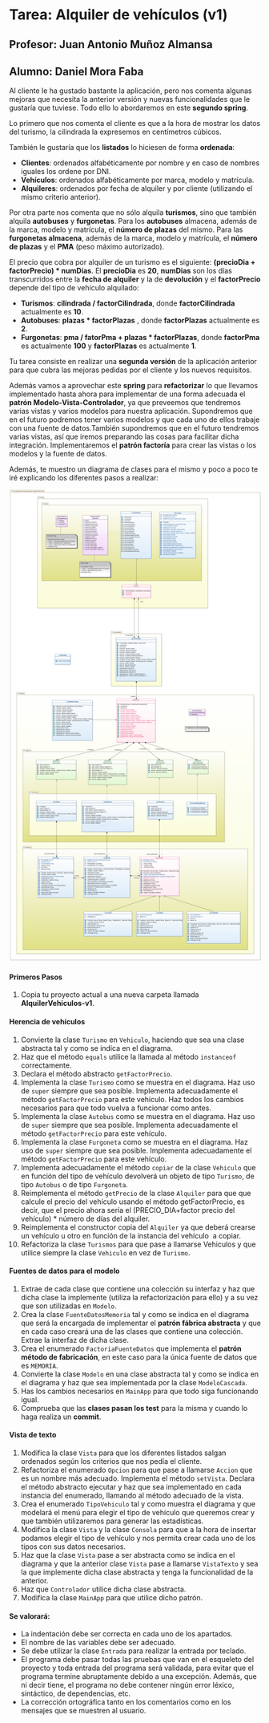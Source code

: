 # Tarea: Alquiler de vehículos (v1)
## Profesor: Juan Antonio Muñoz Almansa
## Alumno: Daniel Mora Faba

Al cliente le ha gustado bastante la aplicación, pero nos comenta algunas mejoras que necesita la anterior versión y nuevas funcionalidades que le gustaría que tuviese. Todo ello lo abordaremos en este **segundo spring**.

Lo primero que nos comenta el cliente es que a la hora de mostrar los datos del turismo, la cilindrada la expresemos en centímetros cúbicos.

También le gustaría que los **listados** lo hiciesen de forma **ordenada**:

- **Clientes**: ordenados alfabéticamente por nombre y en caso de nombres iguales los ordene por DNI.
- **Vehículos**: ordenados alfabéticamente por marca, modelo y matrícula.
- **Alquileres**: ordenados por fecha de alquiler y por cliente (utilizando el mismo criterio anterior).

Por otra parte nos comenta que no sólo alquila **turismos**, sino que también alquila **autobuses** y **furgonetas**. Para los **autobuses** almacena, además de la marca, modelo y matrícula, el **número de plazas** del mismo. Para las **furgonetas almacena**, además de la marca, modelo y matrícula, el **número de plazas** y el **PMA** (peso máximo autorizado).

El precio que cobra por alquiler de un turismo es el siguiente: **(precioDia + factorPrecio) * numDias**. El **precioDia** es **20**, **numDias** son los días transcurridos entre la **fecha de alquiler** y la de **devolución** y el **factorPrecio** depende del tipo de vehículo alquilado:

- **Turismos**: **cilindrada / factorCilindrada**, donde **factorCilindrada** actualmente es **10**.
- **Autobuses**: **plazas * factorPlazas** , donde **factorPlazas** actualmente es **2**.
- **Furgonetas**: **pma / fatorPma + plazas * factorPlazas**, donde **factorPma** es actualmente **100** y **factorPlazas** es actualmente **1**.

Tu tarea consiste en realizar una **segunda versión** de la aplicación anterior para que cubra las mejoras pedidas por el cliente y los nuevos requisitos.

Además vamos a aprovechar este **spring** para **refactorizar** lo que llevamos implementado hasta ahora para implementar de una forma adecuada el **patrón Modelo-Vista-Controlador**, ya que preveemos que tendremos varias vistas y varios modelos para nuestra aplicación. Supondremos que en el futuro podremos tener varios modelos y que cada uno de ellos trabaje con una fuente de datos.También supondremos que en el futuro tendremos varias vistas, así que iremos preparando las cosas para facilitar dicha integración. Implementaremos el **patrón factoría** para crear las vistas o los modelos y la fuente de datos.

Además, te muestro un diagrama de clases para el mismo y poco a poco te iré explicando los diferentes pasos a realizar:

![Diagrama de clases de la tarea](alquilerVehiculos.png)


#### Primeros Pasos
1. Copia tu proyecto actual a una nueva carpeta llamada **AlquilerVehiculos-v1**.

#### Herencia de vehículos
1. Convierte la clase `Turismo` en `Vehiculo`, haciendo que sea una clase abstracta tal y como se indica en el diagrama.
2. Haz que el método `equals` utilice la llamada al método `instanceof` correctamente.
3. Declara el método abstracto `getFactorPrecio`.
4. Implementa la clase `Turismo` como se muestra en el diagrama. Haz uso de `super` siempre que sea posible. Implementa adecuadamente el método `getFactorPrecio` para este vehículo. Haz todos los cambios necesarios para que todo vuelva a funcionar como antes.
5. Implementa la clase `Autobus` como se muestra en el diagrama. Haz uso de `super` siempre que sea posible. Implementa adecuadamente el método `getFactorPrecio` para este vehículo.
6. Implementa la clase `Furgoneta` como se muestra en el diagrama. Haz uso de `super` siempre que sea posible. Implementa adecuadamente el método `getFactorPrecio` para este vehículo.
7. Implementa adecuadamente el método `copiar` de la clase `Vehiculo` que en función del tipo de vehículo devolverá un objeto de tipo `Turismo`, de tipo `Autobus` o de tipo `Furgoneta`.
8. Reimplementa el método `getPrecio` de la clase `Alquiler` para que que calcule el precio del vehículo usando el método getFactorPrecio, es decir, que el precio ahora sería el (PRECIO_DIA+factor precio del vehículo) * número de días del alquiler.
9. Reimplementa el constructor copia del `Alquiler` ya que deberá crearse un vehículo u otro en función de la instancia del vehículo  a copiar.
10. Refactoriza la clase `Turismos` para que pase a llamarse Vehiculos y que utilice siempre la clase `Vehiculo` en vez de `Turismo`.


#### Fuentes de datos para el modelo
1. Extrae de cada clase que contiene una colección su interfaz y haz que dicha clase la implemente (utiliza la refactorización para ello) y a su vez que son utilizadas en `Modelo`.
2. Crea la clase `FuenteDatosMemoria` tal y como se indica en el diagrama que será la encargada de implementar el **patrón fábrica abstracta** y que en cada caso creará una de las clases que contiene una colección. Extrae la interfaz de dicha clase.
3. Crea el enumerado `FactoriaFuenteDatos` que implementa el **patrón método de fabricación**, en este caso para la única fuente de datos que es `MEMORIA`.
4. Convierte la clase `Modelo` en una clase abstracta tal y como se indica en el diagrama y haz que sea implementada por la clase `ModeloCascada`.
5. Has los cambios necesarios en `MainApp` para que todo siga funcionando igual.
6. Comprueba que las **clases pasan los test** para la misma y cuando lo haga realiza un **commit**.


#### Vista de texto
1. Modifica la clase `Vista` para que los diferentes listados salgan ordenados según los criterios que nos pedía el cliente.
2. Refactoriza el enumerado `Opcion` para que pase a llamarse `Accion` que es un nombre más adecuado. Implementa el método `setVista`. Declara el método abstracto ejecutar y haz que sea implementado en cada instancia del enumerado, llamando al método adecuado de la vista.
3. Crea el enumerado `TipoVehiculo` tal y como muestra el diagrama y que modelará el menú para elegir el tipo de vehículo que queremos crear y que también utilizaremos para generar las estadísticas.
4. Modifica la clase `Vista` y la clase `Consola` para que a la hora de insertar podamos elegir el tipo de vehículo y nos permita crear cada uno de los tipos con sus datos necesarios.
5. Haz que la clase `Vista` pase a ser abstracta como se indica en el diagrama y que la anterior clase `Vista` pase a llamarse `VistaTexto` y sea la que implemente dicha clase abstracta y tenga la funcionalidad de la anterior.
6. Haz que `Controlador` utilice dicha clase abstracta.
7. Modifica la clase `MainApp` para que utilice dicho patrón.


#### Se valorará:

- La indentación debe ser correcta en cada uno de los apartados.
- El nombre de las variables debe ser adecuado.
- Se debe utilizar la clase `Entrada` para realizar la entrada por teclado.
- El programa debe pasar todas las pruebas que van en el esqueleto del proyecto y toda entrada del programa será validada, para evitar que el programa termine abruptamente debido a una excepción. Además, que ni decir tiene, el programa no debe contener ningún error léxico, sintáctico, de dependencias, etc.
- La corrección ortográfica tanto en los comentarios como en los mensajes que se muestren al usuario.
